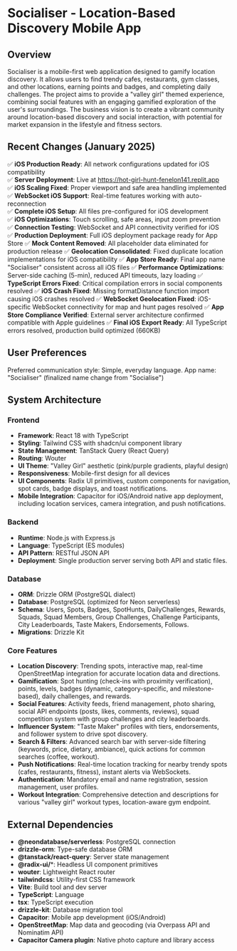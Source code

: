 # Socialiser - Location-Based Discovery Mobile App

## Overview
Socialiser is a mobile-first web application designed to gamify location discovery. It allows users to find trendy cafes, restaurants, gym classes, and other locations, earning points and badges, and completing daily challenges. The project aims to provide a "valley girl" themed experience, combining social features with an engaging gamified exploration of the user's surroundings. The business vision is to create a vibrant community around location-based discovery and social interaction, with potential for market expansion in the lifestyle and fitness sectors.

## Recent Changes (January 2025)
✅ **iOS Production Ready**: All network configurations updated for iOS compatibility  
✅ **Server Deployment**: Live at https://hot-girl-hunt-fenelon141.replit.app  
✅ **iOS Scaling Fixed**: Proper viewport and safe area handling implemented  
✅ **WebSocket iOS Support**: Real-time features working with auto-reconnection  
✅ **Complete iOS Setup**: All files pre-configured for iOS development  
✅ **iOS Optimizations**: Touch scrolling, safe areas, input zoom prevention  
✅ **Connection Testing**: WebSocket and API connectivity verified for iOS  
✅ **Production Deployment**: Full iOS deployment package ready for App Store
✅ **Mock Content Removed**: All placeholder data eliminated for production release
✅ **Geolocation Consolidated**: Fixed duplicate location implementations for iOS compatibility
✅ **App Store Ready**: Final app name "Socialiser" consistent across all iOS files
✅ **Performance Optimizations**: Server-side caching (5-min), reduced API timeouts, lazy loading
✅ **TypeScript Errors Fixed**: Critical compilation errors in social components resolved
✅ **iOS Crash Fixed**: Missing formatDistance function import causing iOS crashes resolved
✅ **WebSocket Geolocation Fixed**: iOS-specific WebSocket connectivity for map and hunt pages resolved
✅ **App Store Compliance Verified**: External server architecture confirmed compatible with Apple guidelines
✅ **Final iOS Export Ready**: All TypeScript errors resolved, production build optimized (660KB)

## User Preferences
Preferred communication style: Simple, everyday language.
App name: "Socialiser" (finalized name change from "Socialise")

## System Architecture
### Frontend
- **Framework**: React 18 with TypeScript
- **Styling**: Tailwind CSS with shadcn/ui component library
- **State Management**: TanStack Query (React Query)
- **Routing**: Wouter
- **UI Theme**: "Valley Girl" aesthetic (pink/purple gradients, playful design)
- **Responsiveness**: Mobile-first design for all devices
- **UI Components**: Radix UI primitives, custom components for navigation, spot cards, badge displays, and toast notifications.
- **Mobile Integration**: Capacitor for iOS/Android native app deployment, including location services, camera integration, and push notifications.

### Backend
- **Runtime**: Node.js with Express.js
- **Language**: TypeScript (ES modules)
- **API Pattern**: RESTful JSON API
- **Deployment**: Single production server serving both API and static files.

### Database
- **ORM**: Drizzle ORM (PostgreSQL dialect)
- **Database**: PostgreSQL (optimized for Neon serverless)
- **Schema**: Users, Spots, Badges, SpotHunts, DailyChallenges, Rewards, Squads, Squad Members, Group Challenges, Challenge Participants, City Leaderboards, Taste Makers, Endorsements, Follows.
- **Migrations**: Drizzle Kit

### Core Features
- **Location Discovery**: Trending spots, interactive map, real-time OpenStreetMap integration for accurate location data and directions.
- **Gamification**: Spot hunting (check-ins with proximity verification), points, levels, badges (dynamic, category-specific, and milestone-based), daily challenges, and rewards.
- **Social Features**: Activity feeds, friend management, photo sharing, social API endpoints (posts, likes, comments, reviews), squad competition system with group challenges and city leaderboards.
- **Influencer System**: "Taste Maker" profiles with tiers, endorsements, and follower system to drive spot discovery.
- **Search & Filters**: Advanced search bar with server-side filtering (keywords, price, dietary, ambiance), quick actions for common searches (coffee, workout).
- **Push Notifications**: Real-time location tracking for nearby trendy spots (cafes, restaurants, fitness), instant alerts via WebSockets.
- **Authentication**: Mandatory email and name registration, session management, user profiles.
- **Workout Integration**: Comprehensive detection and descriptions for various "valley girl" workout types, location-aware gym endpoint.

## External Dependencies
- **@neondatabase/serverless**: PostgreSQL connection
- **drizzle-orm**: Type-safe database ORM
- **@tanstack/react-query**: Server state management
- **@radix-ui/***: Headless UI component primitives
- **wouter**: Lightweight React router
- **tailwindcss**: Utility-first CSS framework
- **Vite**: Build tool and dev server
- **TypeScript**: Language
- **tsx**: TypeScript execution
- **drizzle-kit**: Database migration tool
- **Capacitor**: Mobile app development (iOS/Android)
- **OpenStreetMap**: Map data and geocoding (via Overpass API and Nominatim API)
- **Capacitor Camera plugin**: Native photo capture and library access